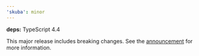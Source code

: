 ```yaml
---
'skuba': minor
---
```


**deps:** TypeScript 4.4

This major release includes breaking changes. See the [announcement](https://devblogs.microsoft.com/typescript/announcing-typescript-4-4/) for more information.
